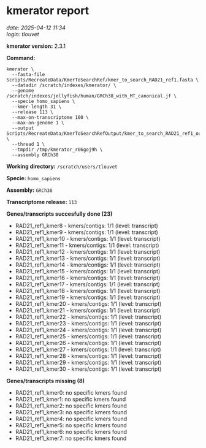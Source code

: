 # kmerator report
*date: 2025-04-12 11:34*  
*login: tlouvet*

**kmerator version:** 2.3.1

**Command:**

```
kmerator \
  --fasta-file Scripts/RecreateData/KmerToSearchRef/kmer_to_search_RAD21_ref1.fasta \
  --datadir /scratch/indexes/kmerator/ \
  --genome /scratch/indexes/jellyfish/human/GRCh38_with_MT_canonical.jf \
  --specie homo_sapiens \
  --kmer-length 31 \
  --release 113 \
  --max-on-transcriptome 100 \
  --max-on-genome 1 \
  --output Scripts/RecreateData/KmerToSearchRefOutput/kmer_to_search_RAD21_ref1_output \
  --thread 1 \
  --tmpdir /tmp/kmerator_r06goj9h \
  --assembly GRCh38
```

**Working directory:** `/scratch/users/tlouvet`

**Specie:** `homo_sapiens`

**Assembly:** `GRCh38`

**Transcriptome release:** `113`

**Genes/transcripts succesfully done (23)**

- RAD21_ref1_kmer8 - kmers/contigs: 1/1 (level: transcript)
- RAD21_ref1_kmer9 - kmers/contigs: 1/1 (level: transcript)
- RAD21_ref1_kmer10 - kmers/contigs: 1/1 (level: transcript)
- RAD21_ref1_kmer11 - kmers/contigs: 1/1 (level: transcript)
- RAD21_ref1_kmer12 - kmers/contigs: 1/1 (level: transcript)
- RAD21_ref1_kmer13 - kmers/contigs: 1/1 (level: transcript)
- RAD21_ref1_kmer14 - kmers/contigs: 1/1 (level: transcript)
- RAD21_ref1_kmer15 - kmers/contigs: 1/1 (level: transcript)
- RAD21_ref1_kmer16 - kmers/contigs: 1/1 (level: transcript)
- RAD21_ref1_kmer17 - kmers/contigs: 1/1 (level: transcript)
- RAD21_ref1_kmer18 - kmers/contigs: 1/1 (level: transcript)
- RAD21_ref1_kmer19 - kmers/contigs: 1/1 (level: transcript)
- RAD21_ref1_kmer20 - kmers/contigs: 1/1 (level: transcript)
- RAD21_ref1_kmer21 - kmers/contigs: 1/1 (level: transcript)
- RAD21_ref1_kmer22 - kmers/contigs: 1/1 (level: transcript)
- RAD21_ref1_kmer23 - kmers/contigs: 1/1 (level: transcript)
- RAD21_ref1_kmer24 - kmers/contigs: 1/1 (level: transcript)
- RAD21_ref1_kmer25 - kmers/contigs: 1/1 (level: transcript)
- RAD21_ref1_kmer26 - kmers/contigs: 1/1 (level: transcript)
- RAD21_ref1_kmer27 - kmers/contigs: 1/1 (level: transcript)
- RAD21_ref1_kmer28 - kmers/contigs: 1/1 (level: transcript)
- RAD21_ref1_kmer29 - kmers/contigs: 1/1 (level: transcript)
- RAD21_ref1_kmer30 - kmers/contigs: 1/1 (level: transcript)


**Genes/transcripts missing (8)**

- RAD21_ref1_kmer0: no specific kmers found
- RAD21_ref1_kmer1: no specific kmers found
- RAD21_ref1_kmer2: no specific kmers found
- RAD21_ref1_kmer3: no specific kmers found
- RAD21_ref1_kmer4: no specific kmers found
- RAD21_ref1_kmer5: no specific kmers found
- RAD21_ref1_kmer6: no specific kmers found
- RAD21_ref1_kmer7: no specific kmers found
